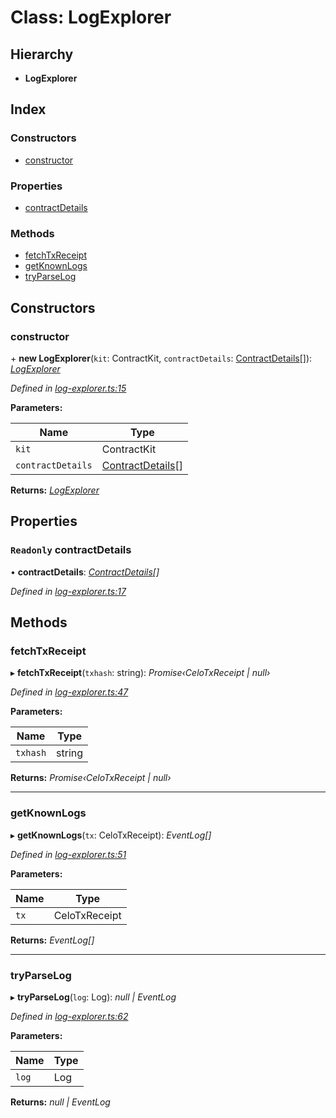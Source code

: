 # Class: LogExplorer

## Hierarchy

* **LogExplorer**

## Index

### Constructors

* [constructor](_log_explorer_.logexplorer.md#constructor)

### Properties

* [contractDetails](_log_explorer_.logexplorer.md#readonly-contractdetails)

### Methods

* [fetchTxReceipt](_log_explorer_.logexplorer.md#fetchtxreceipt)
* [getKnownLogs](_log_explorer_.logexplorer.md#getknownlogs)
* [tryParseLog](_log_explorer_.logexplorer.md#tryparselog)

## Constructors

###  constructor

\+ **new LogExplorer**(`kit`: ContractKit, `contractDetails`: [ContractDetails](../interfaces/_base_.contractdetails.md)[]): *[LogExplorer](_log_explorer_.logexplorer.md)*

*Defined in [log-explorer.ts:15](https://github.com/celo-org/celo-monorepo/blob/master/packages/sdk/explorer/src/log-explorer.ts#L15)*

**Parameters:**

Name | Type |
------ | ------ |
`kit` | ContractKit |
`contractDetails` | [ContractDetails](../interfaces/_base_.contractdetails.md)[] |

**Returns:** *[LogExplorer](_log_explorer_.logexplorer.md)*

## Properties

### `Readonly` contractDetails

• **contractDetails**: *[ContractDetails](../interfaces/_base_.contractdetails.md)[]*

*Defined in [log-explorer.ts:17](https://github.com/celo-org/celo-monorepo/blob/master/packages/sdk/explorer/src/log-explorer.ts#L17)*

## Methods

###  fetchTxReceipt

▸ **fetchTxReceipt**(`txhash`: string): *Promise‹CeloTxReceipt | null›*

*Defined in [log-explorer.ts:47](https://github.com/celo-org/celo-monorepo/blob/master/packages/sdk/explorer/src/log-explorer.ts#L47)*

**Parameters:**

Name | Type |
------ | ------ |
`txhash` | string |

**Returns:** *Promise‹CeloTxReceipt | null›*

___

###  getKnownLogs

▸ **getKnownLogs**(`tx`: CeloTxReceipt): *EventLog[]*

*Defined in [log-explorer.ts:51](https://github.com/celo-org/celo-monorepo/blob/master/packages/sdk/explorer/src/log-explorer.ts#L51)*

**Parameters:**

Name | Type |
------ | ------ |
`tx` | CeloTxReceipt |

**Returns:** *EventLog[]*

___

###  tryParseLog

▸ **tryParseLog**(`log`: Log): *null | EventLog*

*Defined in [log-explorer.ts:62](https://github.com/celo-org/celo-monorepo/blob/master/packages/sdk/explorer/src/log-explorer.ts#L62)*

**Parameters:**

Name | Type |
------ | ------ |
`log` | Log |

**Returns:** *null | EventLog*
